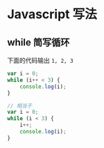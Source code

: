 # Javascript 写法

## while 简写循环

下面的代码输出 `1, 2, 3`

```js
var i = 0;
while (i++ < 3) {
	console.log(i);
}

// 相当于
var i = 0;
while (i < 3) {
	i++;
	console.log(i);
}
```
